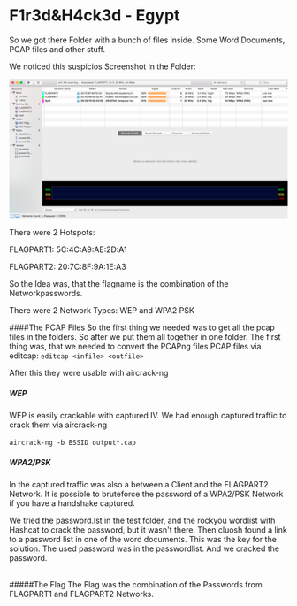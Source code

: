 # F1r3d&H4ck3d - Egypt

So we got there Folder with a bunch of files inside.
Some Word Documents, PCAP files and other stuff.

We noticed this suspicios Screenshot in the Folder:

![found screen](work.png)

There were 2 Hotspots:

FLAGPART1: 5C:4C:A9:AE:2D:A1

FLAGPART2: 20:7C:8F:9A:1E:A3

So the Idea was, that the flagname is the combination of the Networkpasswords.

There were 2 Network Types: WEP and WPA2 PSK

####The PCAP Files
So the first thing we needed was to get all the pcap files in the folders.
So after we put them all together in one folder.
The first thing was, that we needed to convert the PCAPng files PCAP files via editcap:
`editcap <infile> <outfile>`

After this they were usable with aircrack-ng


##### WEP

WEP is easily crackable with captured IV. We had enough captured traffic to crack them via aircrack-ng

`aircrack-ng -b BSSID output*.cap`

##### WPA2/PSK

In the captured traffic was also a between a Client and the FLAGPART2 Network.
It is possible to bruteforce the password of a WPA2/PSK Network if you have a handshake captured.

We tried the password.lst in the test folder, and the rockyou wordlist with Hashcat to crack the password, but it wasn't there.
Then cluosh found a link to a password list in one of the word documents.
This was the key for the solution. The used password was in the passwordlist. And we cracked the password.

<br />
#####The Flag
The Flag was the combination of the Passwords from FLAGPART1 and FLAGPART2 Networks.


